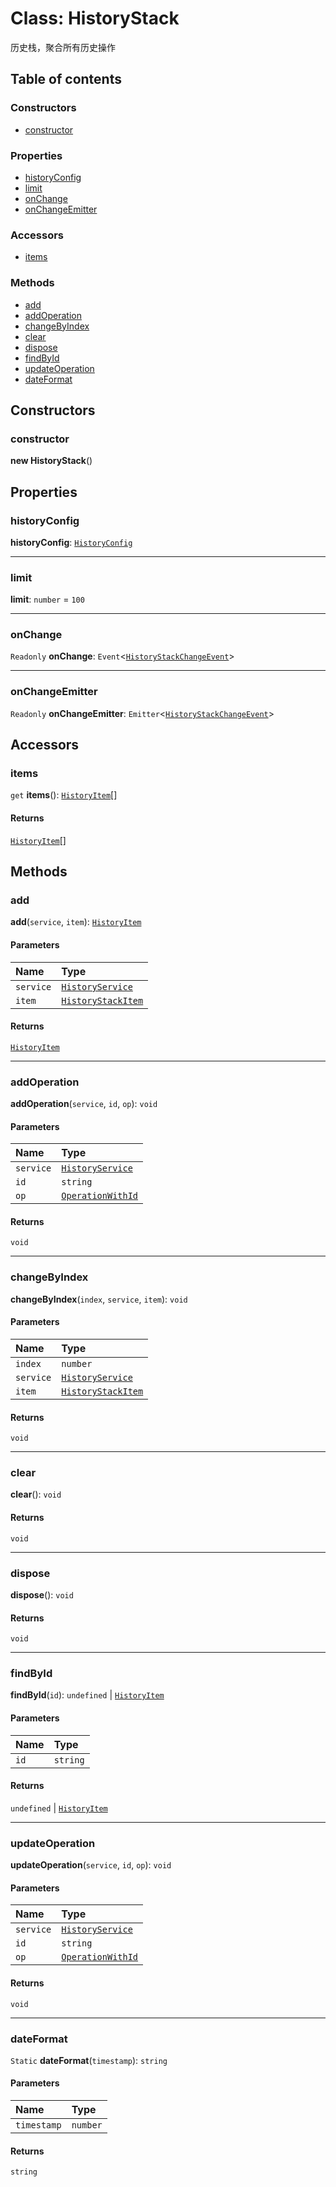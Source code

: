 # Class: HistoryStack

历史栈，聚合所有历史操作

## Table of contents

### Constructors

* [constructor](/auto-docs/history/classes/HistoryStack.md#constructor)

### Properties

* [historyConfig](/auto-docs/history/classes/HistoryStack.md#historyconfig)
* [limit](/auto-docs/history/classes/HistoryStack.md#limit)
* [onChange](/auto-docs/history/classes/HistoryStack.md#onchange)
* [onChangeEmitter](/auto-docs/history/classes/HistoryStack.md#onchangeemitter)

### Accessors

* [items](/auto-docs/history/classes/HistoryStack.md#items)

### Methods

* [add](/auto-docs/history/classes/HistoryStack.md#add)
* [addOperation](/auto-docs/history/classes/HistoryStack.md#addoperation)
* [changeByIndex](/auto-docs/history/classes/HistoryStack.md#changebyindex)
* [clear](/auto-docs/history/classes/HistoryStack.md#clear)
* [dispose](/auto-docs/history/classes/HistoryStack.md#dispose)
* [findById](/auto-docs/history/classes/HistoryStack.md#findbyid)
* [updateOperation](/auto-docs/history/classes/HistoryStack.md#updateoperation)
* [dateFormat](/auto-docs/history/classes/HistoryStack.md#dateformat)

## Constructors

### constructor

**new HistoryStack**()

## Properties

### historyConfig

**historyConfig**: [`HistoryConfig`](/auto-docs/history/classes/HistoryConfig.md)

***

### limit

**limit**: `number` = `100`

***

### onChange

`Readonly` **onChange**: `Event`<[`HistoryStackChangeEvent`](/auto-docs/history/types/HistoryStackChangeEvent.md)>

***

### onChangeEmitter

`Readonly` **onChangeEmitter**: `Emitter`<[`HistoryStackChangeEvent`](/auto-docs/history/types/HistoryStackChangeEvent.md)>

## Accessors

### items

`get` **items**(): [`HistoryItem`](/auto-docs/history/interfaces/HistoryItem.md)\[]

#### Returns

[`HistoryItem`](/auto-docs/history/interfaces/HistoryItem.md)\[]

## Methods

### add

**add**(`service`, `item`): [`HistoryItem`](/auto-docs/history/interfaces/HistoryItem.md)

#### Parameters

| Name | Type |
| :------ | :------ |
| `service` | [`HistoryService`](/auto-docs/history/classes/HistoryService.md) |
| `item` | [`HistoryStackItem`](/auto-docs/history/interfaces/HistoryStackItem.md) |

#### Returns

[`HistoryItem`](/auto-docs/history/interfaces/HistoryItem.md)

***

### addOperation

**addOperation**(`service`, `id`, `op`): `void`

#### Parameters

| Name | Type |
| :------ | :------ |
| `service` | [`HistoryService`](/auto-docs/history/classes/HistoryService.md) |
| `id` | `string` |
| `op` | [`OperationWithId`](/auto-docs/history/types/OperationWithId.md) |

#### Returns

`void`

***

### changeByIndex

**changeByIndex**(`index`, `service`, `item`): `void`

#### Parameters

| Name | Type |
| :------ | :------ |
| `index` | `number` |
| `service` | [`HistoryService`](/auto-docs/history/classes/HistoryService.md) |
| `item` | [`HistoryStackItem`](/auto-docs/history/interfaces/HistoryStackItem.md) |

#### Returns

`void`

***

### clear

**clear**(): `void`

#### Returns

`void`

***

### dispose

**dispose**(): `void`

#### Returns

`void`

***

### findById

**findById**(`id`): `undefined` | [`HistoryItem`](/auto-docs/history/interfaces/HistoryItem.md)

#### Parameters

| Name | Type |
| :------ | :------ |
| `id` | `string` |

#### Returns

`undefined` | [`HistoryItem`](/auto-docs/history/interfaces/HistoryItem.md)

***

### updateOperation

**updateOperation**(`service`, `id`, `op`): `void`

#### Parameters

| Name | Type |
| :------ | :------ |
| `service` | [`HistoryService`](/auto-docs/history/classes/HistoryService.md) |
| `id` | `string` |
| `op` | [`OperationWithId`](/auto-docs/history/types/OperationWithId.md) |

#### Returns

`void`

***

### dateFormat

`Static` **dateFormat**(`timestamp`): `string`

#### Parameters

| Name | Type |
| :------ | :------ |
| `timestamp` | `number` |

#### Returns

`string`
